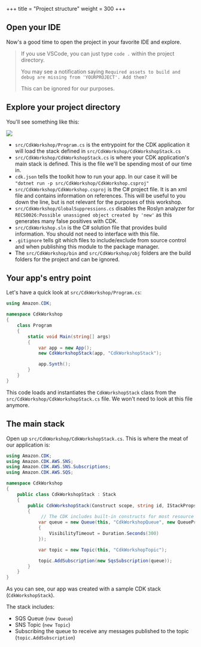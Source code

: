 +++
title = "Project structure"
weight = 300
+++

## Open your IDE

Now's a good time to open the project in your favorite IDE and explore.

> If you use VSCode, you can just type `code .` within the project directory.
>
> You may see a notification saying `Required assets to build and debug are missing from 'YOURPROJECT'. Add them?`
>
> This can be ignored for our purposes.

## Explore your project directory

You'll see something like this:

![](./structure.png)

* `src/CdkWorkshop/Program.cs` is the entrypoint for the CDK application it will load the stack defined in `src/CdkWorkshop/CdkWorkshopStack.cs`
* `src/CdkWorkshop/CdkWorkshopStack.cs` is where your CDK application's main stack is defined. This is the file we'll be spending most of our time in.
* `cdk.json` tells the toolkit how to run your app. In our case it will be `"dotnet run -p src/CdkWorkshop/CdkWorkshop.csproj"`
* `src/CdkWorkshop/CdkWorkshop.csproj` is the C# project file. It is an xml file and contains information on references. This will be useful to you down the line, but is not relevant for the purposes of this workshop.
* `src/CdkWorkshop/GlobalSuppressions.cs` disables the Roslyn analyzer for `RECS0026:Possible unassigned object created by 'new'` as this generates many false positives with CDK.
* `src/CdkWorkshop.sln` is the C# solution file that provides build information. You should not need to interface with this file.
* `.gitignore` tells git which files to include/exclude
  from source control and when publishing this module to the package manager.
* The `src/CdkWorkshop/bin` and `src/CdkWorkshop/obj` folders are the build folders for the project and can be ignored.

## Your app's entry point

Let's have a quick look at `src/CdkWorkshop/Program.cs`:

```c#
using Amazon.CDK;

namespace CdkWorkshop
{
    class Program
    {
        static void Main(string[] args)
        {
            var app = new App();
            new CdkWorkshopStack(app, "CdkWorkshopStack");

            app.Synth();
        }
    }
}
```

This code loads and instantiates the `CdkWorkshopStack` class from the
`src/CdkWorkshop/CdkWorkshopStack.cs` file. We won't need to look at this file anymore.

## The main stack

Open up `src/CdkWorkshop/CdkWorkshopStack.cs`. This is where the meat of our application
is:

```cs
using Amazon.CDK;
using Amazon.CDK.AWS.SNS;
using Amazon.CDK.AWS.SNS.Subscriptions;
using Amazon.CDK.AWS.SQS;

namespace CdkWorkshop
{
    public class CdkWorkshopStack : Stack
    {
        public CdkWorkshopStack(Construct scope, string id, IStackProps props = null) : base(scope, id, props)
        {
             // The CDK includes built-in constructs for most resource types, such as Queues and Topics.
            var queue = new Queue(this, "CdkWorkshopQueue", new QueueProps
            {
                VisibilityTimeout = Duration.Seconds(300)
            });

            var topic = new Topic(this, "CdkWorkshopTopic");

            topic.AddSubscription(new SqsSubscription(queue));
        }
    }
}
```

As you can see, our app was created with a sample CDK stack
(`CdkWorkshopStack`).

The stack includes:

- SQS Queue (`new Queue`)
- SNS Topic (`new Topic`)
- Subscribing the queue to receive any messages published to the topic (`topic.AddSubscription`)
